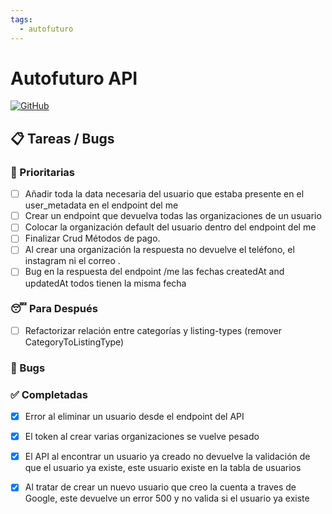 ```yaml
---
tags:
  - autofuturo
---
```

# Autofuturo API
[![GitHub](https://img.shields.io/badge/GitHub-Repository-blue.svg)](https://github.com/autofuturo/autofuturo-api)

## 📋 Tareas / Bugs
### 🚨 Prioritarias

- [ ] Añadir toda la data necesaria del usuario que estaba presente en el user_metadata en el endpoint del me
- [ ] Crear un endpoint que devuelva todas las organizaciones de un usuario
- [ ] Colocar la organización default del usuario dentro del endpoint del me
- [ ] Finalizar Crud Métodos de pago.
- [ ] Al crear una organización la respuesta no devuelve el teléfono, el instagram ni el correo .
- [ ] Bug en la respuesta del endpoint /me las fechas createdAt and updatedAt todos tienen la misma fecha

### 😴 Para Después
- [ ] Refactorizar relación entre categorías y listing-types (remover CategoryToListingType)

### 🐛 Bugs
### ✅ Completadas

- [X] Error al eliminar un usuario desde el endpoint del API 
- [X] El token al crear varias organizaciones se vuelve pesado
- [X] El API al encontrar un usuario ya creado no devuelve la validación de que el usuario ya existe, este usuario existe en la tabla de usuarios
- [X] Al tratar de crear un nuevo usuario que creo la cuenta a traves de Google, este devuelve un error 500 y no valida si el usuario ya existe

